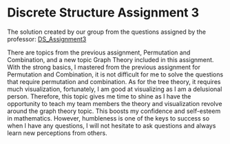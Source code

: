 # Discrete Structure Assignment 3
The solution created by our group from the questions assigned by the professor: [DS_Assignment3](https://sg.docworkspace.com/d/sIBnv2-DYAcDSu7wG)

There are topics from the previous assignment, Permutation and Combination, and a new topic Graph Theory included in this assignment. With the strong basics, I mastered from the previous assignment for 
Permutation and Combination, it is not difficult for me to solve the questions that require permutation and combination. As for the tree theory, it requires much visualization, fortunately, I am good at visualizing
as I am a delusional person. Therefore, this topic gives me time to shine as I have the opportunity to teach my team members the theory and visualization revolve around the graph theory topic. This boosts my
confidence and self-esteem in mathematics. However, humbleness is one of the keys to success so when I have any questions, I will not hesitate to ask questions and always learn new perceptions from others.
